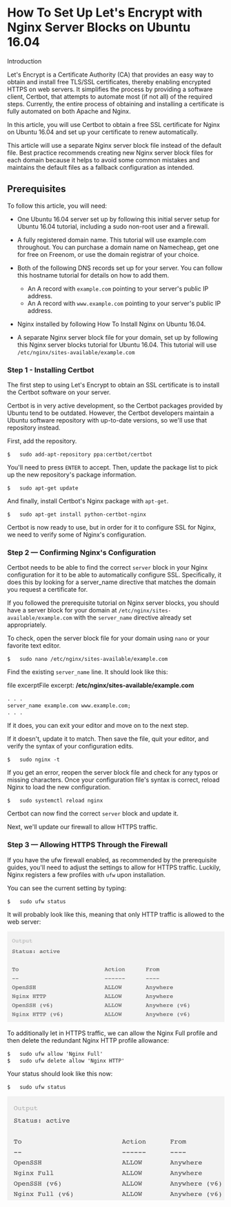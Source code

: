 # How To Set Up Let's Encrypt with Nginx Server Blocks on Ubuntu 16.04

Introduction

Let's Encrypt is a Certificate Authority (CA) that provides an easy way to obtain and install free TLS/SSL certificates, thereby enabling encrypted HTTPS on web servers. It simplifies the process by providing a software client, Certbot, that attempts to automate most (if not all) of the required steps. Currently, the entire process of obtaining and installing a certificate is fully automated on both Apache and Nginx.

In this article, you will use Certbot to obtain a free SSL certificate for Nginx on Ubuntu 16.04 and set up your certificate to renew automatically.

This article will use a separate Nginx server block file instead of the default file. Best practice recommends creating new Nginx server block files for each domain because it helps to avoid some common mistakes and maintains the default files as a fallback configuration as intended.

## Prerequisites
To follow this article, you will need:

-	One Ubuntu 16.04 server set up by following this initial server setup for Ubuntu 16.04 tutorial, including a sudo non-root user and a firewall.
-	A fully registered domain name. This tutorial will use example.com throughout. You can purchase a domain name on Namecheap, get one for free on Freenom, or use the domain registrar of your choice.
-	Both of the following DNS records set up for your server. You can follow this hostname tutorial for details on how to add them.

	-	An A record with `example.com` pointing to your server's public IP address.
	-	An A record with `www.example.com` pointing to your server's public IP address.

-	Nginx installed by following How To Install Nginx on Ubuntu 16.04.
-	A separate Nginx server block file for your domain, set up by following this Nginx server blocks tutorial for Ubuntu 16.04. This tutorial will use `/etc/nginx/sites-available/example.com`

###	Step 1 -	Installing Certbot

The first step to using Let's Encrypt to obtain an SSL certificate is to install the Certbot software on your server.

Certbot is in very active development, so the Certbot packages provided by Ubuntu tend to be outdated. However, the Certbot developers maintain a Ubuntu software repository with up-to-date versions, so we'll use that repository instead.

First, add the repository.

```
$ 	sudo add-apt-repository ppa:certbot/certbot
```

You'll need to press `ENTER` to accept. Then, update the package list to pick up the new repository's package information.

```
$	sudo apt-get update
```

And finally, install Certbot's Nginx package with `apt-get`.

```
$ 	sudo apt-get install python-certbot-nginx
```

Certbot is now ready to use, but in order for it to configure SSL for Nginx, we need to verify some of Nginx's configuration.

###	Step 2 — Confirming Nginx's Configuration

Certbot needs to be able to find the correct `server` block in your Nginx configuration for it to be able to automatically configure SSL. Specifically, it does this by looking for a server_name directive that matches the domain you request a certificate for.

If you followed the prerequisite tutorial on Nginx server blocks, you should have a server block for your domain at `/etc/nginx/sites-available/example.com` with the `server_name` directive already set appropriately.

To check, open the server block file for your domain using `nano` or your favorite text editor.

```
$	sudo nano /etc/nginx/sites-available/example.com
```

Find the existing `server_name` line. It should look like this:

file excerptFile excerpt: **/etc/nginx/sites-available/example.com**

```
. . .
server_name example.com www.example.com;
. . .
```

If it does, you can exit your editor and move on to the next step.

If it doesn't, update it to match. Then save the file, quit your editor, and verify the syntax of your configuration edits.

```
$	sudo nginx -t
```

If you get an error, reopen the server block file and check for any typos or missing characters. Once your configuration file's syntax is correct, reload Nginx to load the new configuration.

```
$	sudo systemctl reload nginx
```

Certbot can now find the correct `server` block and update it.

Next, we'll update our firewall to allow HTTPS traffic.

###	Step 3 — Allowing HTTPS Through the Firewall

If you have the ufw firewall enabled, as recommended by the prerequisite guides, you'll need to adjust the settings to allow for HTTPS traffic. Luckily, Nginx registers a few profiles with `ufw` upon installation.

You can see the current setting by typing:

```
$	sudo ufw status
```

It will probably look like this, meaning that only HTTP traffic is allowed to the web server:

![my image is missing: ufwStatusoutputimg..!](https://github.com/kbab6aoo/HowToArticles/blob/myHowToArticles/images/ufwStatusoutputimg.png)

To additionally let in HTTPS traffic, we can allow the Nginx Full profile and then delete the redundant Nginx HTTP profile allowance:

```
$	sudo ufw allow 'Nginx Full'
$	sudo ufw delete allow 'Nginx HTTP'
```

Your status should look like this now:

```
$	sudo ufw status
```

![my image is missing: ufwStatusHTTPimg..!](https://github.com/kbab6aoo/HowToArticles/blob/myHowToArticles/images/ufwStatusHTTPimg.png)






























